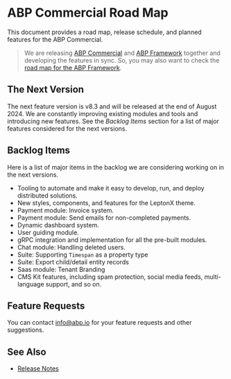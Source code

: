 # ABP Commercial Road Map

This document provides a road map, release schedule, and planned features for the ABP Commercial.

> We are releasing [ABP Commercial](https://commercial.abp.io/) and [ABP Framework](https://abp.io/) together and developing the features in sync. So, you may also want to check the [road map for the ABP Framework](https://docs.abp.io/en/abp/latest/Road-Map).

## The Next Version

The next feature version is v8.3 and will be released at the end of August 2024.
We are constantly improving existing modules and tools and introducing new features. 
See the *Backlog Items* section for a list of major features considered for the next versions.

## Backlog Items

Here is a list of major items in the backlog we are considering working on in the next versions.

* Tooling to automate and make it easy to develop, run, and deploy distributed solutions.
* New styles, components, and features for the LeptonX theme.
* Payment module: Invoice system.
* Payment module: Send emails for non-completed payments.
* Dynamic dashboard system.
* User guiding module.
* gRPC integration and implementation for all the pre-built modules.
* Chat module: Handling deleted users.
* Suite: Supporting `Timespan` as a property type
* Suite: Export child/detail entity records
* Saas module: Tenant Branding
* CMS Kit features, including spam protection, social media feeds, multi-language support, and so on.

## Feature Requests

You can contact info@abp.io for your feature requests and other suggestions.

## See Also

* [Release Notes](release-notes.md)
